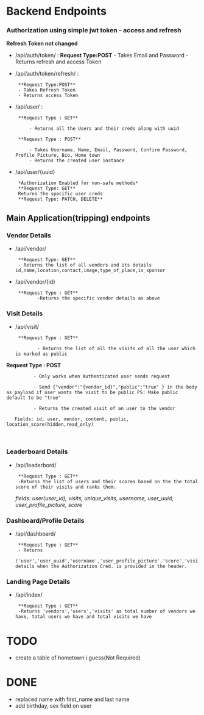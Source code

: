 
# Backend Endpoints

### Authorization using simple jwt token - access and refresh

**Refresh Token not changed**
 * /api/auth/token/ : <!-- login -->
        **Request Type:POST**
        - Takes Email and Password
        - Returns refresh and access Token

 * /api/auth/token/refresh/ :<!-- refresh token -->

        **Request Type:POST**
        - Takes Refresh Token
        - Returns access Token

 * /api/user/ :<!-- signup -->

        **Request Type : GET**

            - Returns all the Users and their creds along with uuid

        **Request Type : POST**

            - Takes Username, Name, Email, Password, Confirm Password, Profile Picture, Bio, Home town
            - Returns the created user instance
 
* /api/user/{uuid} <!-- profile -->

       *Authorization Enabled for non-safe methods*
       **Request Type: GET**
       Returns the specific user creds
       **Request Type: PATCH, DELETE**


## Main Application(tripping) endpoints


### Vendor Details
* /api/vendor/ <!-- Vendors(Places where QR is Installed) -->

       **Request Type: GET**
       - Returns the list of all vendors and its details id,name,location,contact,image,type_of_place,is_sponsor

* /api/vendor/{id} <!-- id is the same id which gets returned when the get request is sent to /api/vendor/ -->

       **Request Type : GET**
              -Returns the specific vendor details as above


### Visit Details
* /api/visit/ <!-- Visit is the field where the the user and the vendor gets interconnected  -->

       **Request Type : GET**

              - Returns the list of all the visits of all the user which is marked as public

**Request Type : POST**


              - Only works when Authenticated user sends request

              - Send {"vendor":"{vendor_id}","public":"true" } in the body as payload if user wants the visit to be public PS: Make public default to be "true"

              - Returns the created visit of an user to the vendor

       Fields: id, user, vendor, content, public, location_score(hidden,read_only)




<br/>

### Leaderboard Details
* /api/leaderbord/ <!-- Travellers Leaderboard -->

       **Request Type : GET**
       -Returns the list of users and their scores based on the the total score of their visits and ranks them.
     *fields: user(user_id), visits, unique_visits, username, user_uuid, user_profile_picture, score*

### Dashboard/Profile Details
* /api/dashboard/ <!-- Personal Dashboard -->

       **Request Type : GET**
       - Returns 
       ('user','user_uuid','username','user_profile_picture','score','visited_places','score') details when the Authorization Cred. is provided in the header.


### Landing Page Details
* /api/index/

       **Request Type : GET**
       -Returns 'vendors','users','visits' as total number of vendors we have, total users we have and total visits we have

# TODO
* create a table of hometown i guess(Not Required)


# DONE
*  replaced name with first_name and last name 
*  add birthday, sex  field on user
